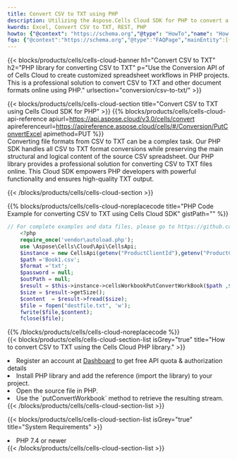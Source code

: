 ```yaml
---
title: Convert CSV to TXT using PHP 
description: Utilizing the Aspose.Cells Cloud SDK for PHP to convert a CSV format file to a TXT format file. 
kwords: Excel, Convert CSV to TXT, REST, PHP
howto: {"@context": "https://schema.org","@type": "HowTo","name": "How to convert CSV to TXT using the Cells Cloud PHP library.","description": "How to convert CSV to TXT using the Cells Cloud PHP library.","image": {"@type": "ImageObject"},"url": "/php/conversion/csv-to-txt/","step": [{ "@type": "HowToStep","name": "How to convert CSV to TXT using the Cells Cloud PHP library. step 1", "image": {"@type": "ImageObject",},"url": "/php/conversion/csv-to-txt/","text": "Register an account at <a href='https://dashboard.aspose.cloud/'>Dashboard</a> to get free API quota & authorization details",},{ "@type": "HowToStep","name": "How to convert CSV to TXT using the Cells Cloud PHP library. step 1", "image": {"@type": "ImageObject",},"url": "/php/conversion/csv-to-txt/","text": "Install PHP library and add the reference (import the library) to your project.",},{ "@type": "HowToStep","name": "How to convert CSV to TXT using the Cells Cloud PHP library. step 1", "image": {"@type": "ImageObject",},"url": "/php/conversion/csv-to-txt/","text": "Open the source file in PHP.",},{ "@type": "HowToStep","name": "How to convert CSV to TXT using the Cells Cloud PHP library. step 1", "image": {"@type": "ImageObject",},"url": "/php/conversion/csv-to-txt/","text": "Use the `putConvertWorkbook` method to retrieve the resulting stream.",}, ],"supply": {"@type": "HowToSupply","name": "document"},"tool": [{"@type": "HowToTool","name": "phpstorm, Visual Studio Code, Eclipse"},{"@type": "HowToTool","name": "Aspose Cells"}],"totalTime": "PT6M"}
fqa: {"@context":"https://schema.org","@type":"FAQPage","mainEntity":[{"@type":"Question","name":"Why convert file formats in C# using REST API?","acceptedAnswer":{"@type":"Answer","text":"Documents are encoded in many ways, and some files may be incompatible with the software you use. To open and read such files, just convert them to appropriate file formats.<br/><ol><li>Install .NET SDK and add the reference (import the library) to your project.</li><li>Open the source file in C# using REST API.</li><li>Call the PutConvertWorkbookRequest() method, passing an output filename with required extension.</li><li>Get the result of conversion as a separate file.</li></ol>"}},{"@type":"Question","name":"What file formats can I convert with your C# library?","acceptedAnswer":{"@type":"Answer","text":"We support a variety of file formats for conversion using .NET library, including XLSX, Excel, xls , PDF, CSV, HTML, Markdown, XML, PNG, JPG, TIFF, Json, TXT and many more."}},{"@type":"Question","name":"What is the maximum allowed file size for conversion using this .NET library?","acceptedAnswer":{"@type":"Answer","text":"There are no file size limits for format conversions using .NET library."}}]}
---
```



{{< blocks/products/cells/cells-cloud-banner h1="Convert CSV to TXT" h2="PHP library for converting CSV to TXT" p="Use the Conversion API of of Cells Cloud to create customized spreadsheet workflows in PHP projects. This is a professional solution to convert CSV to TXT and other document formats online using PHP." urlsection="conversion/csv-to-txt/" >}}

{{< blocks/products/cells/cells-cloud-section  title="Convert CSV to TXT using Cells Cloud SDK for PHP" >}}
{{% blocks/products/cells/cells-cloud-api-reference  apiurl=https://api.aspose.cloud/v3.0/cells/convert  apireferenceurl=https://apireference.aspose.cloud/cells/#/Conversion/PutConvertExcel  apimethod=PUT %}}
<br/>
Converting file formats from CSV to TXT can be a complex task. Our PHP SDK handles all CSV to TXT format conversions while preserving the main structural and logical content of the source CSV spreadsheet. Our PHP library provides a professional solution for converting CSV to TXT files online. This Cloud SDK empowers PHP developers with powerful functionality and ensures high-quality TXT output.

{{< /blocks/products/cells/cells-cloud-section >}}

{{% blocks/products/cells/cells-cloud-noreplacecode title="PHP Code Example for converting CSV to TXT using Cells Cloud SDK" gistPath="" %}}
 
```php
// For complete examples and data files, please go to https://github.com/aspose-cells-cloud/aspose-cells-cloud-php/
    <?php
    require_once('vendor\autoload.php');
    use \Aspose\Cells\Cloud\Api\CellsApi;
    $instance = new CellsApi(getenv("ProductClientId"),getenv("ProductClientSecret"));
    $path ='Book1.csv';    
    $format ='txt';
    $password = null;
    $outPath = null;      
    $result = $this->instance->cellsWorkbookPutConvertWorkBook($path ,$format, $password,  $outPath);
    $size = $result->getSize();
    $content  = $result->fread($size);
    $file = fopen("destfile.txt", 'w');
    fwrite($file,$content);
    fclose($file);
```
 
{{% /blocks/products/cells/cells-cloud-noreplacecode  %}}
<br/>
{{< blocks/products/cells/cells-cloud-section-list isGrey="true"  title="How to convert CSV to TXT using the Cells Cloud PHP library." >}}
<li>Register an account at <a href="https://dashboard.aspose.cloud/">Dashboard</a> to get free API quota & authorization details</li>
<li>Install PHP library and add the reference (import the library) to your project.</li>
<li>Open the source file in PHP.</li>
<li>Use the `putConvertWorkbook` method to retrieve the resulting stream.</li>
{{< /blocks/products/cells/cells-cloud-section-list >}}

{{< blocks/products/cells/cells-cloud-section-list isGrey="true"  title="System Requirements" >}}
<li>PHP 7.4 or newer</li>
{{< /blocks/products/cells/cells-cloud-section-list >}}
